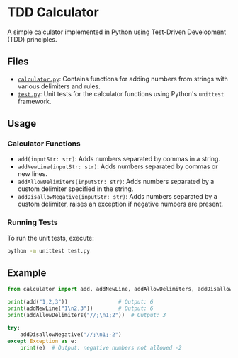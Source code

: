 # TDD Calculator

A simple calculator implemented in Python using Test-Driven Development (TDD) principles.

## Files

- [`calculator.py`](calculator.py): Contains functions for adding numbers from strings with various delimiters and rules.
- [`test.py`](test.py): Unit tests for the calculator functions using Python's `unittest` framework.

## Usage

### Calculator Functions

- `add(inputStr: str)`: Adds numbers separated by commas in a string.
- `addNewLine(inputStr: str)`: Adds numbers separated by commas or new lines.
- `addAllowDelimiters(inputStr: str)`: Adds numbers separated by a custom delimiter specified in the string.
- `addDisallowNegative(inputStr: str)`: Adds numbers separated by a custom delimiter, raises an exception if negative numbers are present.

### Running Tests

To run the unit tests, execute:

```sh
python -m unittest test.py
```

## Example

```python
from calculator import add, addNewLine, addAllowDelimiters, addDisallowNegative

print(add("1,2,3"))                # Output: 6
print(addNewLine("1\n2,3"))        # Output: 6
print(addAllowDelimiters("//;\n1;2"))  # Output: 3

try:
    addDisallowNegative("//;\n1;-2")
except Exception as e:
    print(e)  # Output: negative numbers not allowed -2
```
